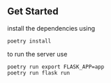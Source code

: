 ## Get Started

install the dependencies using

```
poetry install
```

to run the server use

```
poetry run export FLASK_APP=app
poetry run flask run
```
